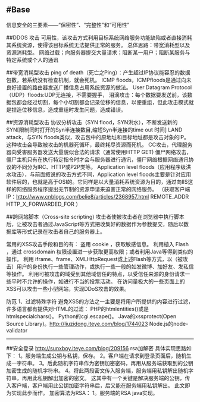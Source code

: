 #Base
---
信息安全的三要素——“保密性”、“完整性”和“可用性”

##DDOS
攻击 可用性，该攻击方式利用目标系统网络服务功能缺陷或者直接消耗其系统资源，使得该目标系统无法提供正常的服务。
总体思路：带宽消耗型以及资源消耗型。
网络过载；向服务器提交大量请求；阻断某一用户；阻断某服务与特定系统或个人的通讯

##带宽消耗型攻击
ping of death（死亡之Ping）：产生超过IP协议能容忍的数据包数，若系统没有检查机制，就会死机。
ICMP floods，ICMPfloods是通过向未良好设置的路由器发送广播信息占用系统资源的做法。
User Datagram Protocol（UDP）floods:UDP无连接，不需要握手，
泪滴攻击：每个数据要发送前，该数据包都会经过切割，每个小切割都会记录位移的信息，以便重组，但此攻击模式就是捏造位移信息，造成重组时发生问题，造成错误。

##资源消耗型攻击
协议分析攻击（SYN flood，SYN洪水），不断发送新的SYN[限制同时打开的Syn半连接数目,缩短Syn半连接的time out 时间]
LAND attack，与SYN floods类似，攻击包中的原地址和目标地址都是攻击对象的IP。这种攻击会导致被攻击的机器死循环，最终耗尽资源而死机。
CC攻击，代理服务器向受害服务器发送大量貌似合法的请求（通常使用HTTP GET)
僵尸网络攻击，僵尸主机只有在执行特定指令时才会与服务器进行通讯，僵尸网络根据网络通讯协议的不同分为IRC、HTTP或P2P类等。
Application level floods（应用程序级洪水攻击），与前面叙说的攻击方式不同，Application level floods主要是针对应用软件层的，也就是高于OSI的。它同样是以大量消耗系统资源为目的，通过向IIS这样的网络服务程序提出无节制的资源申请来迫害正常的网络服务。
（获取客户端IP：http://www.cnblogs.com/belie8/articles/2368957.html
REMOTE_ADDR
HTTP_X_FORWARDED_FOR
）


##跨网站脚本（Cross-site scripting)
攻击者使被攻击者在浏览器中执行脚本后，让被攻击者通过JavaScript等方式把收集好的数据作为参数提交，随后以数据库等形式记录在攻击者自己的服务器上。

常用的XSS攻击手段和目的有：
盗用 cookie ，获取敏感信息。
利用植入 Flash ，通过 crossdomain 权限设置进一步获取更高权限；或者利用Java等得到类似的操作。
利用 iframe、frame、XMLHttpRequest或上述Flash等方式，以（被攻击）用户的身份执行一些管理动作，或执行一些一般的如发微博、加好友、发私信等操作。
利用可被攻击的域受到其他域信任的特点，以受信任来源的身份请求一些平时不允许的操作，如进行不当的投票活动。
在访问量极大的一些页面上的XSS可以攻击一些小型网站，实现DDoS攻击的效果。

防范
1、过滤特殊字符
避免XSS的方法之一主要是将用户所提供的内容进行过滤，许多语言都有提供对HTML的过滤：
PHP的htmlentities()或是htmlspecialchars()。
Python的cgi.escape()。
Java的xssprotect(Open Source Library)。http://liuzidong.iteye.com/blog/1744023
Node.js的node-validator




---
##安全登录
http://sunxboy.iteye.com/blog/209156
rsa加解密
具体实现思路如下：
1。服务端生成公钥与私钥，保存。
2。客户端在请求到登录页面后，随机生成一字符串。
3。后此随机字符串作为密钥加密密码，再用从服务端获取到的公钥加密生成的随机字符串。
4。将此两段密文传入服务端，服务端用私钥解出随机字符串，再用此私钥解出加密的密文。
这其中有一个关键是解决服务端的公钥，传入客户端，客户端用此公钥加密字符串后，后又能在服务端用私钥解出。
此文即为实现此步而作。
加密算法为RSA：
1。服务端的RSA java实现。




